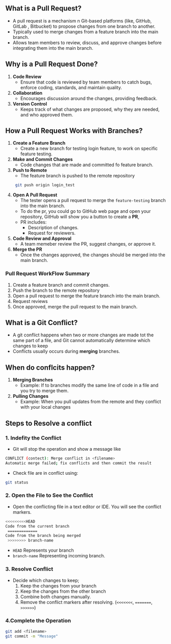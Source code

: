 ## What is a Pull Request?
* A pull request is a mechanism n Git-based platforms (like, GitHub, GitLab , Bitbucket) to propose changes from one branch
to another.
* Typically used to merge changes from a feature branch into the main branch.
* Allows team members to review, discuss, and approve changes before integrating them into the main branch.

## Why is a Pull Request Done?
1. **Code Review**
    - Ensure that code is reviewed by team members to catch bugs, enforce coding, standards, and maintain quality.
2. **Collaboration**
    - Encourages discussion around the changes, providing feedback.
3. **Version Control**
    - Keeps track of what changes are proposed, why they are needed, and who approved them.
## How a Pull Request Works with Branches?
1. **Create a Feature Branch**
    - Create a new branch for testing login feature, to work on specific feature testing.
2. **Make and Commit Changes**
    - Code changes that are made and committed fo feature branch.
3. **Push to Remote**
    - The feature branch is pushed to the remote repository
   ```bash
    git push origin login_test
   ```
4. **Open A Pull Request**
    - The tester opens a pull request to merge the `feature-testing` branch into the main branch.
    - To do the pr, you could go to GitHub web page and open your repository, GitHub will show you a button to create a **PR**,
    - PR includes:
        - Description of changes.
        - Request for reviewers.
5. **Code Review and Approval**
    - A team memeber review the PR, suggest changes, or approve it.
6. **Merge the PR**
    - Once the changes approved, the changes should be merged into the main branch.

### Pull Request WorkFlow Summary
1. Create a feature branch and commit changes.
2. Push the branch to the remote repository
3. Open a pull request to merge the feature branch into the main branch.
4. Request reviews
5. Once approved, merge the pull request to the main branch.

## What is a Git Conflict?
- A git conflict happens when two or more changes are made tot the same part of a file, and Git cannot automatically
determine which changes to keep
- Conflicts usually occurs during **merging** branches.

## When do conflcits happen?
1. **Merging Branches**
   - Example: If to branches modify the same line of code in a file and you try to merge them.
2. **Pulling Changes**
   - Example: When you pull updates from the remote and they conflict with your local changes

## Steps to Resolve a conflict
### 1. **Indefity the Conflict**
- Git will stop the operation and show a message like
```bash
CONFLICT (contect): Merge conflict in <filename>
Automatic merge failed; fix conflicts and then commit the result
```
- Check file are in conflict using:
```bash
git status 
```
### 2. **Open the File to See the Conflict**
- Open the conflicting file in a text editor or IDE. You will see the conflict markers.
```bash
<<<<<<<<<HEAD
Code from the current branch
 =============
Code from the branch being merged
 >>>>>>>> branch-name
```
- `HEAD` Represents your branch
- `branch-name` Representing incoming branch.

### 3. **Resolve Conflict**
- Decide which changes to keep;
   1. Keep the changes from your branch
   2. Keep the changes from the other branch
   3. Combine both changes manually.
   4. Remove the conflict markers after resolving. (`<<<<<<<`, `=======`, `>>>>>>`)

### 4.**Complete the Operation**
```bash
git add <filename>
git commit -m "Message"
```